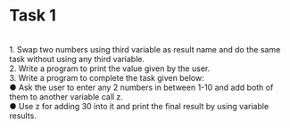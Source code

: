 # Task 1 
<br>
1. Swap two numbers using third variable as result name and do the same task without using any third variable.<br>
2. Write a program to print the value given by the user.<br>
3. Write a program to complete the task given below:<br>
  ● Ask the user to enter any 2 numbers in between 1-10 and add both of them to another variable call z.<br>
  ● Use z for adding 30 into it and print the final result by using variable results.<br>
